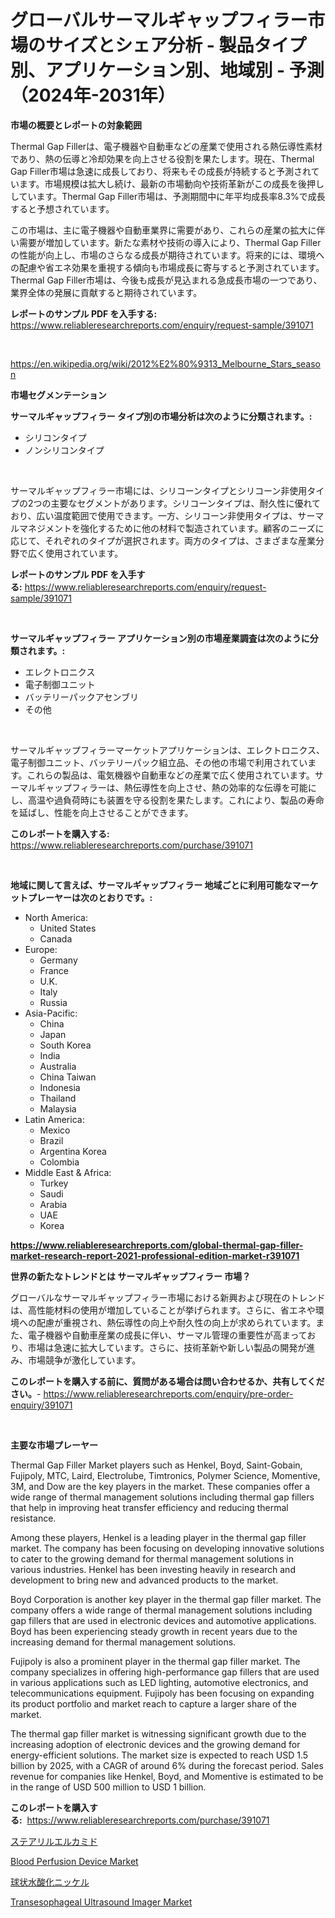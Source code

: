 <p><h1>グローバルサーマルギャップフィラー市場のサイズとシェア分析 - 製品タイプ別、アプリケーション別、地域別 - 予測（2024年-2031年）</h1></p><p><strong>市場の概要とレポートの対象範囲</strong></p>
<p><p>Thermal Gap Fillerは、電子機器や自動車などの産業で使用される熱伝導性素材であり、熱の伝導と冷却効果を向上させる役割を果たします。現在、Thermal Gap Filler市場は急速に成長しており、将来もその成長が持続すると予測されています。市場規模は拡大し続け、最新の市場動向や技術革新がこの成長を後押ししています。Thermal Gap Filler市場は、予測期間中に年平均成長率8.3%で成長すると予想されています。</p><p>この市場は、主に電子機器や自動車業界に需要があり、これらの産業の拡大に伴い需要が増加しています。新たな素材や技術の導入により、Thermal Gap Fillerの性能が向上し、市場のさらなる成長が期待されています。将来的には、環境への配慮や省エネ効果を重視する傾向も市場成長に寄与すると予測されています。Thermal Gap Filler市場は、今後も成長が見込まれる急成長市場の一つであり、業界全体の発展に貢献すると期待されています。</p></p>
<p><strong>レポートのサンプル PDF を入手する:</strong> <a href="https://www.reliableresearchreports.com/enquiry/request-sample/391071">https://www.reliableresearchreports.com/enquiry/request-sample/391071</a></p>
<p>&nbsp;</p>
<p><a href="https://en.wikipedia.org/wiki/2012%E2%80%9313_Melbourne_Stars_season">https://en.wikipedia.org/wiki/2012%E2%80%9313_Melbourne_Stars_season</a></p>
<p><strong>市場セグメンテーション</strong></p>
<p><strong>サーマルギャップフィラー タイプ別の市場分析は次のように分類されます。:</strong></p>
<p><ul><li>シリコンタイプ</li><li>ノンシリコンタイプ</li></ul></p>
<p>&nbsp;</p>
<p><p>サーマルギャップフィラー市場には、シリコーンタイプとシリコーン非使用タイプの2つの主要なセグメントがあります。シリコーンタイプは、耐久性に優れており、広い温度範囲で使用できます。一方、シリコーン非使用タイプは、サーマルマネジメントを強化するために他の材料で製造されています。顧客のニーズに応じて、それぞれのタイプが選択されます。両方のタイプは、さまざまな産業分野で広く使用されています。</p></p>
<p><strong>レポートのサンプル PDF を入手する:</strong>&nbsp;<a href="https://www.reliableresearchreports.com/enquiry/request-sample/391071">https://www.reliableresearchreports.com/enquiry/request-sample/391071</a></p>
<p>&nbsp;</p>
<p><strong> サーマルギャップフィラー アプリケーション別の市場産業調査は次のように分類されます。:</strong></p>
<p><ul><li>エレクトロニクス</li><li>電子制御ユニット</li><li>バッテリーパックアセンブリ</li><li>その他</li></ul></p>
<p>&nbsp;</p>
<p><p>サーマルギャップフィラーマーケットアプリケーションは、エレクトロニクス、電子制御ユニット、バッテリーパック組立品、その他の市場で利用されています。これらの製品は、電気機器や自動車などの産業で広く使用されています。サーマルギャップフィラーは、熱伝導性を向上させ、熱の効率的な伝導を可能にし、高温や過負荷時にも装置を守る役割を果たします。これにより、製品の寿命を延ばし、性能を向上させることができます。</p></p>
<p><strong>このレポートを購入する:</strong>&nbsp; <a href="https://www.reliableresearchreports.com/purchase/391071">https://www.reliableresearchreports.com/purchase/391071</a></p>
<p>&nbsp;</p>
<p><strong>地域に関して言えば、サーマルギャップフィラー 地域ごとに利用可能なマーケットプレーヤーは次のとおりです。:</strong></p>
<p><ul>
    <li>
        North America:
        <ul>
            <li>United States</li>
            <li>Canada</li>
        </ul>
    </li>
    <li>
        Europe:
        <ul>
            <li>Germany</li>
            <li>France</li>
            <li>U.K.</li>
            <li>Italy</li>
            <li>Russia</li>
        </ul>
    </li>
    <li>
        Asia-Pacific:
        <ul>
            <li>China</li>
            <li>Japan</li>
            <li>South Korea</li>
            <li>India</li>
            <li>Australia</li>
            <li>China Taiwan</li>
            <li>Indonesia</li>
            <li>Thailand</li>
            <li>Malaysia</li>
        </ul>
    </li>
    <li>
        Latin America:
        <ul>
            <li>Mexico</li>
            <li>Brazil</li>
            <li>Argentina Korea</li>
            <li>Colombia</li>
        </ul>
    </li>
    <li>
        Middle East & Africa:
        <ul>
            <li>Turkey</li>
            <li>Saudi</li>
            <li>Arabia</li>
            <li>UAE</li>
            <li>Korea</li>
        </ul>
    </li>
    </ul></p>
<p><strong><a href="https://www.reliableresearchreports.com/global-thermal-gap-filler-market-research-report-2021-professional-edition-market-r391071">https://www.reliableresearchreports.com/global-thermal-gap-filler-market-research-report-2021-professional-edition-market-r391071</a></strong>&nbsp;</p>
<p><strong>世界の新たなトレンドとは サーマルギャップフィラー 市場？</strong></p>
<p><p>グローバルなサーマルギャップフィラー市場における新興および現在のトレンドは、高性能材料の使用が増加していることが挙げられます。さらに、省エネや環境への配慮が重視され、熱伝導性の向上や耐久性の向上が求められています。また、電子機器や自動車産業の成長に伴い、サーマル管理の重要性が高まっており、市場は急速に拡大しています。さらに、技術革新や新しい製品の開発が進み、市場競争が激化しています。</p></p>
<p><strong>このレポートを購入する前に、質問がある場合は問い合わせるか、共有してください。</strong>- <a href="https://www.reliableresearchreports.com/enquiry/pre-order-enquiry/391071">https://www.reliableresearchreports.com/enquiry/pre-order-enquiry/391071</a></p>
<p>&nbsp;</p>
<p><strong>主要な市場プレーヤー</strong></p>
<p><p>Thermal Gap Filler Market players such as Henkel, Boyd, Saint-Gobain, Fujipoly, MTC, Laird, Electrolube, Timtronics, Polymer Science, Momentive, 3M, and Dow are the key players in the market. These companies offer a wide range of thermal management solutions including thermal gap fillers that help in improving heat transfer efficiency and reducing thermal resistance.</p><p>Among these players, Henkel is a leading player in the thermal gap filler market. The company has been focusing on developing innovative solutions to cater to the growing demand for thermal management solutions in various industries. Henkel has been investing heavily in research and development to bring new and advanced products to the market.</p><p>Boyd Corporation is another key player in the thermal gap filler market. The company offers a wide range of thermal management solutions including gap fillers that are used in electronic devices and automotive applications. Boyd has been experiencing steady growth in recent years due to the increasing demand for thermal management solutions.</p><p>Fujipoly is also a prominent player in the thermal gap filler market. The company specializes in offering high-performance gap fillers that are used in various applications such as LED lighting, automotive electronics, and telecommunications equipment. Fujipoly has been focusing on expanding its product portfolio and market reach to capture a larger share of the market.</p><p>The thermal gap filler market is witnessing significant growth due to the increasing adoption of electronic devices and the growing demand for energy-efficient solutions. The market size is expected to reach USD 1.5 billion by 2025, with a CAGR of around 6% during the forecast period. Sales revenue for companies like Henkel, Boyd, and Momentive is estimated to be in the range of USD 500 million to USD 1 billion.</p></p>
<p><strong>このレポートを購入する:</strong>&nbsp;&nbsp;<a href="https://www.reliableresearchreports.com/purchase/391071">https://www.reliableresearchreports.com/purchase/391071</a></p>
<p><p><a href="https://github.com/MosesSpinka1914/Market-Research-Report-List-2/blob/main/2773909175935.md">ステアリルエルカミド</a></p><p><a href="https://github.com/YashRP12/Market-Research-Report-List-5/blob/main/blood-perfusion-device-market.md">Blood Perfusion Device Market</a></p><p><a href="https://github.com/bevdtkn4419963/Market-Research-Report-List-3/blob/main/2327949175934.md">球状水酸化ニッケル</a></p><p><a href="https://github.com/Gilanghao0/Market-Research-Report-List-1/blob/main/transesophageal-ultrasound-imager-market.md">Transesophageal Ultrasound Imager Market</a></p></p>